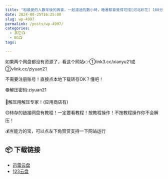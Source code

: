 ```yaml
---
title: "和最愛的人數年後的再會，一起渡過的數小時，睡著都會覺得可惜[河北彩花] 180分钟"
date: 2024-08-25T16:25:00
slug: wp-4997
permalink: /posts/wp-4997/
categories:
  - 其它📺
  - BG📺
tags:

---
```


如果两个网盘都没有资源了，看这个网站👉①link3.cc/xianyu21或②vlink.cc/ziyuan21

不需要注册账号！直接点本地下载转存OK？懂吧！

🟢解压密码:ziyuan21

🔵解压用解压专家！(应用商店有)

🟡转存的链接网盘有教程！一定要看教程！按教程操作！不按教程操作你不会解压！

💰🈶能力的宝，可以点左下角赞赏支持一下网站运行

## 📦 下载链接
- [迅雷云盘](https://blziyuan21.com/pay-download/4997?key=903b2039f7&down_id=0)
- [123云盘](https://blziyuan21.com/pay-download/4997?key=903b2039f7&down_id=1)

